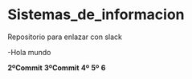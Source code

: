 # Sistemas_de_informacion
Repositorio para enlazar con slack

-Hola mundo

**2ºCommit**
**3ºCommit**
**4º**
**5º**
**6**
